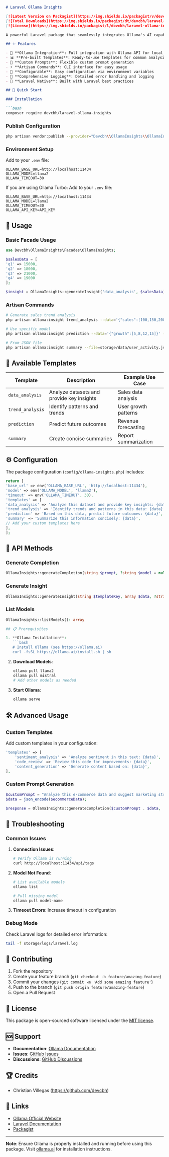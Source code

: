 ```markdown
# Laravel Ollama Insights

[![Latest Version on Packagist](https://img.shields.io/packagist/v/devcbh/laravel-ollama-insights.svg?style=flat-square)](https://packagist.org/packages/devcbh/laravel-ollama-insights)
[![Total Downloads](https://img.shields.io/packagist/dt/devcbh/laravel-ollama-insights.svg?style=flat-square)](https://packagist.org/packages/devcbh/laravel-ollama-insights)
[![License](https://img.shields.io/packagist/l/devcbh/laravel-ollama-insights.svg?style=flat-square)](https://packagist.org/packages/devcbh/laravel-ollama-insights)

A powerful Laravel package that seamlessly integrates Ollama's AI capabilities into your application for generating intelligent insights, data analysis, and predictive modeling.

## ✨ Features

- 🤖 **Ollama Integration**: Full integration with Ollama API for local AI processing
- 📊 **Pre-built Templates**: Ready-to-use templates for common analysis tasks
- 🎯 **Custom Prompts**: Flexible custom prompt generation
- ⚡ **Artisan Commands**: CLI interface for easy usage
- 🔧 **Configurable**: Easy configuration via environment variables
- 📝 **Comprehensive Logging**: Detailed error handling and logging
- 🚀 **Laravel Native**: Built with Laravel best practices

## 🚀 Quick Start

### Installation

```bash
composer require devcbh/laravel-ollama-insights
```
### Publish Configuration

```bash
php artisan vendor:publish --provider="Devcbh\\OllamaInsights\\OllamaInsightsServiceProvider" --tag="config"
```

### Environment Setup

Add to your `.env` file:

```env
OLLAMA_BASE_URL=http://localhost:11434
OLLAMA_MODEL=llama2
OLLAMA_TIMEOUT=30
```

If you are using Ollama Turbo:
Add to your `.env` file:

```env
OLLAMA_BASE_URL=http://localhost:11434
OLLAMA_MODEL=llama2
OLLAMA_TIMEOUT=30
OLLAMA_API_KEY=API_KEY
```

## 📖 Usage

### Basic Facade Usage

```php
use Devcbh\OllamaInsights\Facades\OllamaInsights;

$salesData = [
'q1' => 15000,
'q2' => 18000,
'q3' => 21000,
'q4' => 19000
];

$insight = OllamaInsights::generateInsight('data_analysis', $salesData);
```

### Artisan Commands

```bash
# Generate sales trend analysis
php artisan ollama:insight trend_analysis --data='{"sales":[100,150,200,250,300]}'

# Use specific model
php artisan ollama:insight prediction --data='{"growth":[5,8,12,15]}' --model=llama2

# From JSON file
php artisan ollama:insight summary --file=storage/data/user_activity.json
```

## 🎯 Available Templates

| Template | Description | Example Use Case |
|----------|-------------|------------------|
| `data_analysis` | Analyze datasets and provide key insights | Sales data analysis |
| `trend_analysis` | Identify patterns and trends | User growth patterns |
| `prediction` | Predict future outcomes | Revenue forecasting |
| `summary` | Create concise summaries | Report summarization |

## ⚙️ Configuration

The package configuration (`config/ollama-insights.php`) includes:
```php
return [
'base_url' => env('OLLAMA_BASE_URL', 'http://localhost:11434'),
'model' => env('OLLAMA_MODEL', 'llama2'),
'timeout' => env('OLLAMA_TIMEOUT', 30),
'templates' => [
'data_analysis' => 'Analyze this dataset and provide key insights: {data}',
'trend_analysis' => 'Identify trends and patterns in this data: {data}',
'prediction' => 'Based on this data, predict future outcomes: {data}',
'summary' => 'Summarize this information concisely: {data}',
// Add your custom templates here
],
];
```
## 🔧 API Methods

### Generate Completion

```php
OllamaInsights::generateCompletion(string $prompt, ?string $model = null): ?string
```
### Generate Insight
```php
OllamaInsights::generateInsight(string $templateKey, array $data, ?string $model = null): ?string
```
### List Models
```php
OllamaInsights::listModels(): array

## 📋 Prerequisites

1. **Ollama Installation**:
   ```bash
   # Install Ollama (see https://ollama.ai)
   curl -fsSL https://ollama.ai/install.sh | sh
   ```

2. **Download Models**:
   ```bash
   ollama pull llama2
   ollama pull mistral
   # Add other models as needed
   ```

3. **Start Ollama**:
   ```bash
   ollama serve
   ```

## 🛠️ Advanced Usage

### Custom Templates

Add custom templates in your configuration:
```php
'templates' => [
    'sentiment_analysis' => 'Analyze sentiment in this text: {data}',
    'code_review' => 'Review this code for improvements: {data}',
    'content_generation' => 'Generate content based on: {data}',
],
```
### Custom Prompt Generation
```php
$customPrompt = "Analyze this e-commerce data and suggest marketing strategies: ";
$data = json_encode($ecommerceData);

$response = OllamaInsights::generateCompletion($customPrompt . $data, 'mistral');
```
## 🐛 Troubleshooting

### Common Issues

1. **Connection Issues**:
   ```bash
   # Verify Ollama is running
   curl http://localhost:11434/api/tags
   ```

2. **Model Not Found**:
   ```bash
   # List available models
   ollama list
   
   # Pull missing model
   ollama pull model-name
   ```

3. **Timeout Errors**: Increase timeout in configuration

### Debug Mode

Check Laravel logs for detailed error information:
```bash
tail -f storage/logs/laravel.log
```
## 🤝 Contributing

1. Fork the repository
2. Create your feature branch (`git checkout -b feature/amazing-feature`)
3. Commit your changes (`git commit -m 'Add some amazing feature'`)
4. Push to the branch (`git push origin feature/amazing-feature`)
5. Open a Pull Request

## 📄 License

This package is open-sourced software licensed under the [MIT license](https://opensource.org/licenses/MIT).

## 🆘 Support

- **Documentation**: [Ollama Documentation](https://ollama.ai)
- **Issues**: [GitHub Issues](https://github.com/devcbh/laravel-ollama-insights/issues)
- **Discussions**: [GitHub Discussions](https://github.com/devcbh/laravel-ollama-insights/discussions)

## 🏆 Credits

- Christian Villegas (https://github.com/devcbh)

## 🔗 Links

- [Ollama Official Website](https://ollama.ai)
- [Laravel Documentation](https://laravel.com/docs)
- [Packagist](https://packagist.org/packages/devcbh/laravel-ollama-insights)

---

**Note**: Ensure Ollama is properly installed and running before using this package. Visit [ollama.ai](https://ollama.ai) for installation instructions.
```

